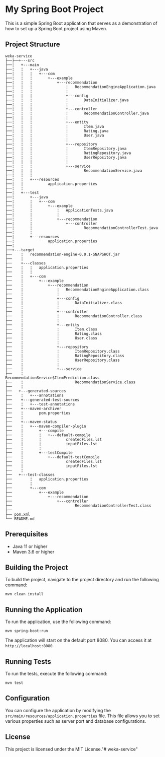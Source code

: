 # My Spring Boot Project

This is a simple Spring Boot application that serves as a demonstration of how to set up a Spring Boot project using Maven.

## Project Structure

```
weka-service
├──├──+---src
├──¦   +---main
├──¦   ¦   +---java
├──¦   ¦   ¦   +---com
├──¦   ¦   ¦       +---example
├──¦   ¦   ¦           +---recommendation
├──¦   ¦   ¦               ¦   RecommendationEngineApplication.java
├──¦   ¦   ¦               ¦   
├──¦   ¦   ¦               +---config
├──¦   ¦   ¦               ¦       DataInitializer.java
├──¦   ¦   ¦               ¦       
├──¦   ¦   ¦               +---controller
├──¦   ¦   ¦               ¦       RecommendationController.java
├──¦   ¦   ¦               ¦       
├──¦   ¦   ¦               +---entity
├──¦   ¦   ¦               ¦       Item.java
├──¦   ¦   ¦               ¦       Rating.java
├──¦   ¦   ¦               ¦       User.java
├──¦   ¦   ¦               ¦       
├──¦   ¦   ¦               +---repository
├──¦   ¦   ¦               ¦       ItemRepository.java
├──¦   ¦   ¦               ¦       RatingRepository.java
├──¦   ¦   ¦               ¦       UserRepository.java
├──¦   ¦   ¦               ¦       
├──¦   ¦   ¦               +---service
├──¦   ¦   ¦                       RecommendationService.java
├──¦   ¦   ¦                       
├──¦   ¦   +---resources
├──¦   ¦           application.properties
├──¦   ¦           
├──¦   +---test
├──¦       +---java
├──¦       ¦   +---com
├──¦       ¦       +---example
├──¦       ¦           ¦   ApplicationTests.java
├──¦       ¦           ¦   
├──¦       ¦           +---recommendation
├──¦       ¦               +---controller
├──¦       ¦                       RecommendationControllerTest.java
├──¦       ¦                       
├──¦       +---resources
├──¦               application.properties
├──¦               
├──+---target
├──    ¦   recommendation-engine-0.0.1-SNAPSHOT.jar
├──    ¦   
├──    +---classes
├──    ¦   ¦   application.properties
├──    ¦   ¦   
├──    ¦   +---com
├──    ¦       +---example
├──    ¦           +---recommendation
├──    ¦               ¦   RecommendationEngineApplication.class
├──    ¦               ¦   
├──    ¦               +---config
├──    ¦               ¦       DataInitializer.class
├──    ¦               ¦       
├──    ¦               +---controller
├──    ¦               ¦       RecommendationController.class
├──    ¦               ¦       
├──    ¦               +---entity
├──    ¦               ¦       Item.class
├──    ¦               ¦       Rating.class
├──    ¦               ¦       User.class
├──    ¦               ¦       
├──    ¦               +---repository
├──    ¦               ¦       ItemRepository.class
├──    ¦               ¦       RatingRepository.class
├──    ¦               ¦       UserRepository.class
├──    ¦               ¦       
├──    ¦               +---service
├──    ¦                       RecommendationService$ItemPrediction.class
├──    ¦                       RecommendationService.class
├──    ¦                       
├──   +---generated-sources
├──    ¦   +---annotations
├──    +---generated-test-sources
├──    ¦   +---test-annotations
├──    +---maven-archiver
├──    ¦       pom.properties
├──    ¦       
├──    +---maven-status
├──    ¦   +---maven-compiler-plugin
├──    ¦       +---compile
├──    ¦       ¦   +---default-compile
├──    ¦       ¦           createdFiles.lst
├──    ¦       ¦           inputFiles.lst
├──    ¦       ¦           
├──    ¦       +---testCompile
├──    ¦           +---default-testCompile
├──    ¦                   createdFiles.lst
├──    ¦                   inputFiles.lst
├──    ¦                   
├──   +---test-classes
├──        ¦   application.properties
├──        ¦   
├──        +---com
├──            +---example
├──                +---recommendation
├──                    +---controller
├──                            RecommendationControllerTest.class
├──
├── pom.xml
└── README.md
```

## Prerequisites

- Java 11 or higher
- Maven 3.6 or higher

## Building the Project

To build the project, navigate to the project directory and run the following command:

```
mvn clean install
```

## Running the Application

To run the application, use the following command:

```
mvn spring-boot:run
```

The application will start on the default port 8080. You can access it at `http://localhost:8080`.

## Running Tests

To run the tests, execute the following command:

```
mvn test
```

## Configuration

You can configure the application by modifying the `src/main/resources/application.properties` file. This file allows you to set various properties such as server port and database configurations.

## License

This project is licensed under the MIT License."# weka-service" 
